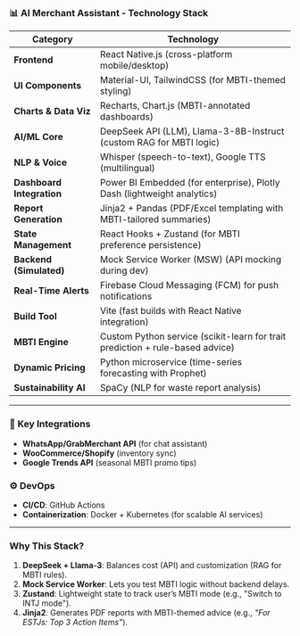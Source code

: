 ### **📊 AI Merchant Assistant - Technology Stack**  

| **Category**              | **Technology**                                                                 |
|---------------------------|------------------------------------------------------------------------------|
| **Frontend**              | React Native.js (cross-platform mobile/desktop)                              |
| **UI Components**         | Material-UI, TailwindCSS (for MBTI-themed styling)                           |
| **Charts & Data Viz**     | Recharts, Chart.js (MBTI-annotated dashboards)                               |
| **AI/ML Core**            | DeepSeek API (LLM), Llama-3-8B-Instruct (custom RAG for MBTI logic)          |
| **NLP & Voice**           | Whisper (speech-to-text), Google TTS (multilingual)                          |
| **Dashboard Integration** | Power BI Embedded (for enterprise), Plotly Dash (lightweight analytics)      |
| **Report Generation**     | Jinja2 + Pandas (PDF/Excel templating with MBTI-tailored summaries)         |
| **State Management**      | React Hooks + Zustand (for MBTI preference persistence)                      |
| **Backend (Simulated)**   | Mock Service Worker (MSW) (API mocking during dev)                           |
| **Real-Time Alerts**      | Firebase Cloud Messaging (FCM) for push notifications                        |
| **Build Tool**            | Vite (fast builds with React Native integration)                             |
| **MBTI Engine**           | Custom Python service (scikit-learn for trait prediction + rule-based advice)|
| **Dynamic Pricing**       | Python microservice (time-series forecasting with Prophet)                   |
| **Sustainability AI**     | SpaCy (NLP for waste report analysis)                                       |

---

### **🔗 Key Integrations**  
- **WhatsApp/GrabMerchant API** (for chat assistant)  
- **WooCommerce/Shopify** (inventory sync)  
- **Google Trends API** (seasonal MBTI promo tips)  

### **⚙️ DevOps**  
- **CI/CD**: GitHub Actions  
- **Containerization**: Docker + Kubernetes (for scalable AI services)  

---  

### **Why This Stack?**  
1. **DeepSeek + Llama-3**: Balances cost (API) and customization (RAG for MBTI rules).  
2. **Mock Service Worker**: Lets you test MBTI logic without backend delays.  
3. **Zustand**: Lightweight state to track user’s MBTI mode (e.g., "Switch to INTJ mode").  
4. **Jinja2**: Generates PDF reports with MBTI-themed advice (e.g., *"For ESTJs: Top 3 Action Items"*).  

